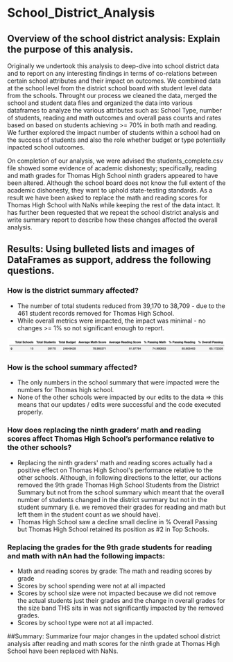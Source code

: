 # School_District_Analysis

## Overview of the school district analysis: Explain the purpose of this analysis.
  
Originally we undertook this analysis to deep-dive into school district data and to report on any interesting findings in terms of co-relations between certain school attributes and their impact on outcomes.  We combined data at the school level from the district school board with student level data from the schools.  Throught our process we cleaned the data, merged the school and student data files and organized the data into various dataframes to analyze the various attributes such as:  School Type, number of students, reading and math outcomes and overall pass counts and rates based on based on students achieving >= 70% in both math and reading.  We further explored the impact number of students within a school had on the success of students and also the role whether budget or type potentially inpacted school outcomes.

On completion of our analysis, we were advised the students_complete.csv file showed some evidence of academic dishonesty; specifically, reading and math grades for Thomas High School ninth graders appeared to have been altered. Although the school board does not know the full extent of the academic dishonesty, they want to uphold state-testing standards. As a result we have been asked to replace the math and reading scores for Thomas High School with NaNs while keeping the rest of the data intact. It has further been requested that we repeat the school district analysis and write summary report to describe how these changes affected the overall analysis.

## Results: Using bulleted lists and images of DataFrames as support, address the following questions.

### How is the district summary affected?
 - The number of total students reduced from 39,170 to 38,709 - due to the 461 student records removed for Thomas High School.
 - While overall metrics were impacted, the impact was minimal - no changes >= 1% so not significant enough to report.
 
![Original_District_Summary](https://github.com/PatriciaCB1/School_District_Analysis/blob/main/Original_District%20Summary.png)


### How is the school summary affected?
- The only numbers in the school summary that were impacted were the numbers for Thomas high school.
- None of the other schools were impacted by our edits to the data => this means that our updates / edits were successful and the code executed properly.

### How does replacing the ninth graders’ math and reading scores affect Thomas High School’s performance relative to the other schools?
- Replacing the ninth graders' math and reading scores actually had a positive effect on Thomas High School's performance relative to the other schools.  Although, in following directions to the letter, our actions removed the 9th grade Thomas High School Students from the District Summary but not from the school summary which meant that the overall number of students changed in the district summary but not in the student summary (i.e. we removed their grades for reading and math but left them in the student count as we should have).
- Thomas High School saw a decline small decline in % Overall Passing but Thomas High School retained its position as #2 in Top Schools. 

### Replacing the grades for the 9th grade students for reading and math with nAn had the following impacts:
  - Math and reading scores by grade:  The math and reading scores by grade 
  - Scores by school spending were not at all impacted 
  - Scores by school size were not impacted because we did not remove the actual students just their grades and the change in overall grades for the size band THS                  sits in was not significantly impacted by the removed grades.
  - Scores by school type were not at all impacted.

##Summary: Summarize four major changes in the updated school district analysis after reading and math scores for the ninth grade at Thomas High School have been replaced with NaNs.

